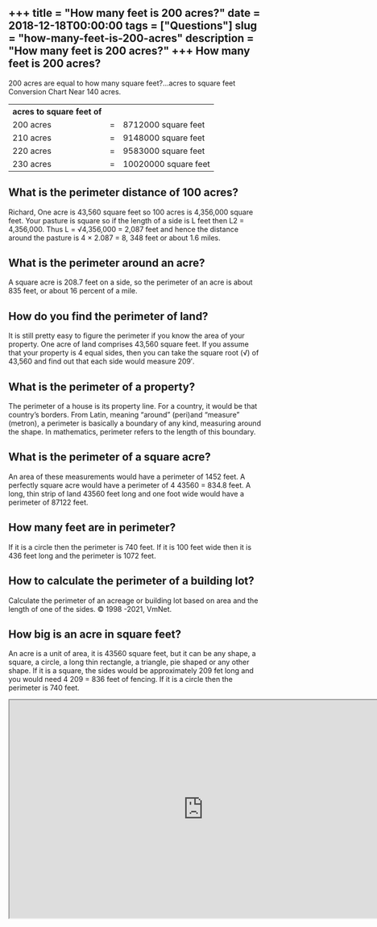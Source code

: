 +++
title = "How many feet is 200 acres?"
date = 2018-12-18T00:00:00
tags = ["Questions"]
slug = "how-many-feet-is-200-acres"
description = "How many feet is 200 acres?"
+++
How many feet is 200 acres?
---------------------------

200 acres are equal to how many square feet?…acres to square feet Conversion Chart Near 140 acres.

<table><tr><th>acres to square feet of</th></tr><tr><td>200 acres</td><td>=</td><td>8712000 square feet</td></tr><tr><td>210 acres</td><td>=</td><td>9148000 square feet</td></tr><tr><td>220 acres</td><td>=</td><td>9583000 square feet</td></tr><tr><td>230 acres</td><td>=</td><td>10020000 square feet</td></tr></table>

What is the perimeter distance of 100 acres?
--------------------------------------------

Richard, One acre is 43,560 square feet so 100 acres is 4,356,000 square feet. Your pasture is square so if the length of a side is L feet then L2 = 4,356,000. Thus L = √4,356,000 = 2,087 feet and hence the distance around the pasture is 4 × 2.087 = 8, 348 feet or about 1.6 miles.

What is the perimeter around an acre?
-------------------------------------

A square acre is 208.7 feet on a side, so the perimeter of an acre is about 835 feet, or about 16 percent of a mile.

How do you find the perimeter of land?
--------------------------------------

It is still pretty easy to figure the perimeter if you know the area of your property. One acre of land comprises 43,560 square feet. If you assume that your property is 4 equal sides, then you can take the square root (√) of 43,560 and find out that each side would measure 209′.

What is the perimeter of a property?
------------------------------------

The perimeter of a house is its property line. For a country, it would be that country’s borders. From Latin, meaning “around” (peri)and “measure” (metron), a perimeter is basically a boundary of any kind, measuring around the shape. In mathematics, perimeter refers to the length of this boundary.

What is the perimeter of a square acre?
---------------------------------------

An area of these measurements would have a perimeter of 1452 feet. A perfectly square acre would have a perimeter of 4 43560 = 834.8 feet. A long, thin strip of land 43560 feet long and one foot wide would have a perimeter of 87122 feet.

How many feet are in perimeter?
-------------------------------

If it is a circle then the perimeter is 740 feet. If it is 100 feet wide then it is 436 feet long and the perimeter is 1072 feet.

How to calculate the perimeter of a building lot?
-------------------------------------------------

Calculate the perimeter of an acreage or building lot based on area and the length of one of the sides. © 1998 -2021, VmNet.

How big is an acre in square feet?
----------------------------------

An acre is a unit of area, it is 43560 square feet, but it can be any shape, a square, a circle, a long thin rectangle, a triangle, pie shaped or any other shape. If it is a square, the sides would be approximately 209 fet long and you would need 4 209 = 836 feet of fencing. If it is a circle then the perimeter is 740 feet.

<iframe allow="accelerometer; autoplay; clipboard-write; encrypted-media; gyroscope; picture-in-picture" allowfullscreen="" class="__youtube_prefs__  epyt-is-override  no-lazyload" data-no-lazy="1" data-origheight="433" data-origwidth="770" data-skipgform_ajax_framebjll="" height="433" id="_ytid_75729" loading="lazy" src="https://www.youtube.com/embed/1A3K0OtWDJI?enablejsapi=1&autoplay=0&cc_load_policy=0&cc_lang_pref=&iv_load_policy=1&loop=0&modestbranding=0&rel=1&fs=1&playsinline=0&autohide=2&theme=dark&color=red&controls=1&" title="YouTube player" width="770"></iframe>